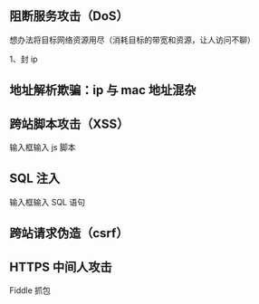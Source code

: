 ## 阻断服务攻击（DoS）

想办法将目标网络资源用尽（消耗目标的带宽和资源，让人访问不聊）

1、封 ip

## 地址解析欺骗：ip 与 mac 地址混杂

## 跨站脚本攻击（XSS）

输入框输入 js 脚本

## SQL 注入

输入框输入 SQL 语句

## 跨站请求伪造（csrf）

## HTTPS 中间人攻击

Fiddle 抓包
